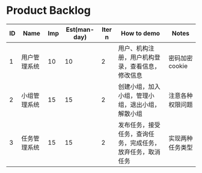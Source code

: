 # Product Backlog


| ID | Name | Imp |Est(man-day)|Iter n|	How to demo|Notes|
| --- | --- | --- |---| --- | --- | --- |
| 1 | 用户管理系统 | 10 | 10 | 2 | 用户、机构注册，用户机构登录，查看信息，修改信息 | 密码加密cookie |
| 2 | 小组管理系统 | 15 | 15 | 2 | 创建小组，加入小组，管理小组，退出小组，解散小组 | 注意各种权限问题 |
| 3 | 任务管理系统 | 15 | 15 | 2 | 发布任务，接受任务，查询任务，完成任务，放弃任务，取消任务 | 实现两种任务类型 |
